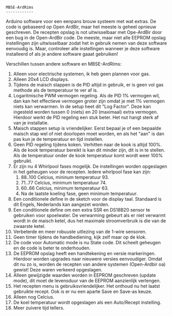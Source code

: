 	MBSE-ArdRims
	------------

Arduino software voor een eenpans brouw systeem met wat extras. De code is
gebaseerd op Open ArdBir, maar het meeste is geheel opnieuw geschreven.
De recepten opslag is not uitwisselbaar met Ope-ArdBir door een bug in de
Open-ArdBir code. De meeste, maar niet alle EEPROM opslag instellingen zijn
uitwisselbaar zodat het in gebruik nemen van deze software eenvoudig is.
Maar, controleer alle instellingen wanneer je deze software installeerd of
als je andere software gaaat gebruiken!


Verschillen tussen andere software en MBSE-ArdRims:

1.  Alleen voor electrische systemen, ik heb geen plannen voor gas.
2.  Alleen 20x4 LCD displays.
3.  Tijdens de maisch stappen is de PID altijd in gebruik, er is geen vol
    gas methode als de temperatuur te ver af is.
4.  Logaritmische PWM vermogen regeling. Als de PID 1% vermogen wil, dan
    kan het effectieve vermogen groter zijn omdat je met 1% vermogen niets
    kan verwarmen. In de setup heet dit "Log Factor". Deze kan ingesteld worden
    tussen 0 (niets) en 20 (maximaal) extra vermogen. Hierdoor werkt de PID
    regeling een stuk beter. Het nut hangt sterk af van je installatie.
5.  Maisch stappen setup is vriendelijker. Eerst bepaal je of een bepaalde
    maisch stap wel of niet doorlopen moet worden, en als het "aan" is dan
    pas kun je de temperatuur en tijd instellen.
6.  Geen PID regeling tijdens koken. Verhitten naar de kook is altijd 100%.
    Als de kook temperatuur bereikt is kan dit minder zijn, dit is in te
    stellen. Als de temperatuur onder de kook temperatuur komt wordt weer
    100% gebruikt.
7.  Er zijn nu 4 Whirlpool fases mogelijk. De instellingen worden opgeslagen
    in het geheugen voor de recepten. Iedere whirlpool fase kan zijn:
    1. 88..100 Celcius, mininum temperatuur 93.
    2. 71..77 Celcius, minimum temperatuur 74.
    3. 60..66 Celcius, minimum temperatuur 63.
    4. Na de laatste koeling fase, geen minimum temperatuur.
8.  Een conditionele define in de sketch voor de display taal. Standaard is
    dit Engels, Nederlands kan aangezet worden.
9.  Een conditionele define om een extra SSR en DS18B20 sensor te gebruiken
    voor spoelwater. De verwarming gebeurt als er niet verwarmt wordt in de
    maisch ketel, dus het maximale stroomverbruik is die van de zwaarste ketel.
10. Verbeterde en meer robuuste uitlezing van de 1-wire sensoren.
11. Geen timer tijdens de handbediening, kijk zelf maar op de klok.
12. De code voor Automatic mode is nu State code. Dit scheelt geheugen en de
    code is beter te onderhouden.
13. De EEPROM opslag heeft een handtekening en versie markeringen. Hierdoor 
    worden upgrades naar nieuwere versies eenvoudiger. Omdat dit nu zo is,
    worden de recepten van andere systemen (Open-Ardbir oa) gewist! Deze
    waren verkeerd opgeslagen.
14. Alleen gewijzigde waarden worden in EEPROM geschreven (update mode), dit
    moet de levensduur van de EEPROM aanzienlijk verlengen.
15. Het recepten menu is gebruiksvriendelijker. Het onthoud nu het laatst
    gebruikte recept. Ook is er nu een aparte Save en Save-as keuze.
16. Alleen nog Celcius.
17. De koel temperatuur wordt opgeslagen als een Auto/Recept instelling.
18. Meer zuivere tijd tellers.

